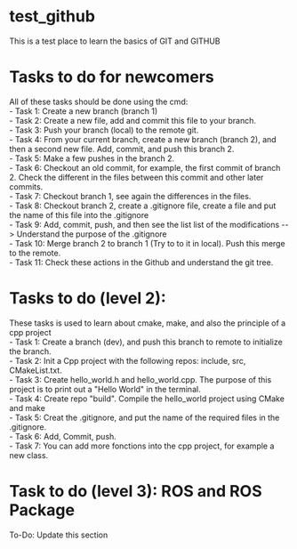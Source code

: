 # test_github
This is a test place to learn the basics of GIT and GITHUB  
  
# Tasks to do for newcomers 
All of these tasks should be done using the cmd:  
	- Task 1: Create a new branch (branch 1)  
	- Task 2: Create a new file, add and commit this file to your branch.  
	- Task 3: Push your branch (local) to the remote git.  
	- Task 4: From your current branch, create a new branch (branch 2), and then a second new file. Add, commit, and push this branch 2.  
	- Task 5: Make a few pushes in the branch 2.  
	- Task 6: Checkout an old commit, for example, the first commit of branch 2. Check the different in the files between this commit and other later commits.  
	- Task 7: Checkout branch 1, see again the differences in the files.  
	- Task 8: Checkout branch 2, create a .gitignore file, create a file and put the name of this file into the .gitignore  
	- Task 9: Add, commit, push, and then see the list list of the modifications --> Understand the purpose of the .gitignore  
	- Task 10: Merge branch 2 to branch 1 (Try to to it in local). Push this merge to the remote.  
	- Task 11: Check these actions in the Github and understand the git tree.  
	
# Tasks to do (level 2):
These tasks is used to learn about cmake, make, and also the principle of a cpp project  
	- Task 1: Create a branch (dev), and push this branch to remote to initialize the branch.  
	- Task 2: Init a Cpp project with the following repos: include, src, CMakeList.txt.  
	- Task 3: Create hello_world.h and hello_world.cpp. The purpose of this project is to print out a "Hello World" in the terminal.  
	- Task 4: Create repo "build". Compile the hello_world project using CMake and make   
	- Task 5: Creat the .gitignore, and put the name of the required files in the .gitignore.  
	- Task 6: Add, Commit, push.  
	- Task 7: You can add more fonctions into the cpp project, for example a new class.  
	  
# Task to do (level 3): ROS and ROS Package  
To-Do: Update this section  
